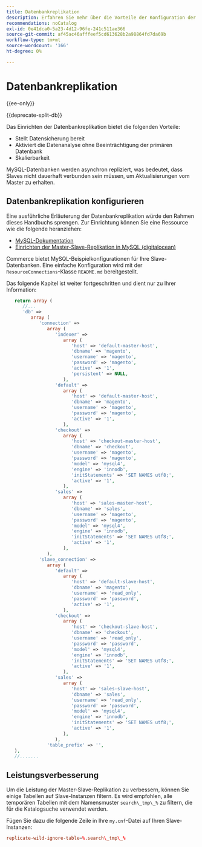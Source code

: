 ```yaml
---
title: Datenbankreplikation
description: Erfahren Sie mehr über die Vorteile der Konfiguration der Datenbankreplikation.
recommendations: noCatalog
exl-id: 0e41dca0-5a23-4d12-96fe-241c511ae366
source-git-commit: af45ac46afffeef5cd613628b2a98864fd7da69b
workflow-type: tm+mt
source-wordcount: '166'
ht-degree: 0%

---
```


# Datenbankreplikation

{{ee-only}}

{{deprecate-split-db}}

Das Einrichten der Datenbankreplikation bietet die folgenden Vorteile:

- Stellt Datensicherung bereit
- Aktiviert die Datenanalyse ohne Beeinträchtigung der primären Datenbank
- Skalierbarkeit

MySQL-Datenbanken werden asynchron repliziert, was bedeutet, dass Slaves nicht dauerhaft verbunden sein müssen, um Aktualisierungen vom Master zu erhalten.

## Datenbankreplikation konfigurieren

Eine ausführliche Erläuterung der Datenbankreplikation würde den Rahmen dieses Handbuchs sprengen. Zur Einrichtung können Sie eine Ressource wie die folgende heranziehen:

- [MySQL-Dokumentation](https://dev.mysql.com/doc/refman/5.6/en/replication.html)
- [Einrichten der Master-Slave-Replikation in MySQL (digitalocean)](https://www.digitalocean.com/community/tutorials/how-to-set-up-replication-in-mysql)

Commerce bietet MySQL-Beispielkonfigurationen für Ihre Slave-Datenbanken. Eine einfache Konfiguration wird mit der `ResourceConnections`-Klasse `README.md` bereitgestellt.

Das folgende Kapitel ist weiter fortgeschritten und dient nur zu Ihrer Information:

```php
   return array (
      //...
      'db' =>
         array (
            'connection' =>
               array (
                  'indexer' =>
                     array (
                        'host' => 'default-master-host',
                        'dbname' => 'magento',
                        'username' => 'magento',
                        'password' => 'magento',
                        'active' => '1',
                        'persistent' => NULL,
                     ),
                  'default' =>
                     array (
                        'host' => 'default-master-host',
                        'dbname' => 'magento',
                        'username' => 'magento',
                        'password' => 'magento',
                        'active' => '1',
                     ),
                  'checkout' =>
                     array (
                        'host' => 'checkout-master-host',
                        'dbname' => 'checkout',
                        'username' => 'magento',
                        'password' => 'magento',
                        'model' => 'mysql4',
                        'engine' => 'innodb',
                        'initStatements' => 'SET NAMES utf8;',
                        'active' => '1',
                     ),
                  'sales' =>
                     array (
                        'host' => 'sales-master-host',
                        'dbname' => 'sales',
                        'username' => 'magento',
                        'password' => 'magento',
                        'model' => 'mysql4',
                        'engine' => 'innodb',
                        'initStatements' => 'SET NAMES utf8;',
                        'active' => '1',
                     ),
               ),
            'slave_connection' =>
               array (
                  'default' =>
                     array (
                        'host' => 'default-slave-host',
                        'dbname' => 'magento',
                        'username' => 'read_only',
                        'password' => 'password',
                        'active' => '1',
                     ),
                  'checkout' =>
                     array (
                        'host' => 'checkout-slave-host',
                        'dbname' => 'checkout',
                        'username' => 'read_only',
                        'password' => 'password',
                        'model' => 'mysql4',
                        'engine' => 'innodb',
                        'initStatements' => 'SET NAMES utf8;',
                        'active' => '1',
                     ),
                  'sales' =>
                     array (
                        'host' => 'sales-slave-host',
                        'dbname' => 'sales',
                        'username' => 'read_only',
                        'password' => 'password',
                        'model' => 'mysql4',
                        'engine' => 'innodb',
                        'initStatements' => 'SET NAMES utf8;',
                        'active' => '1',
                     ),
                  ),
               'table_prefix' => '',
   ),
   //.......
```

## Leistungsverbesserung

Um die Leistung der Master-Slave-Replikation zu verbessern, können Sie einige Tabellen auf Slave-Instanzen filtern. Es wird empfohlen, alle temporären Tabellen mit dem Namensmuster `search\_tmp\_%` zu filtern, die für die Katalogsuche verwendet werden.

Fügen Sie dazu die folgende Zeile in Ihre `my.cnf`-Datei auf Ihren Slave-Instanzen:

```conf
replicate-wild-ignore-table=%.search\_tmp\_%
```
